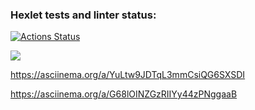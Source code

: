 ### Hexlet tests and linter status:
[![Actions Status](https://github.com/Merkoing/python-project-49/workflows/hexlet-check/badge.svg)](https://github.com/Merkoing/python-project-49/actions)

<a href="https://codeclimate.com/github/Merkoing/python-project-49/maintainability"><img src="https://api.codeclimate.com/v1/badges/f0a6d4509ade1ee00dd7/maintainability" /></a>

https://asciinema.org/a/YuLtw9JDTqL3mmCsiQG6SXSDI

https://asciinema.org/a/G68lOINZGzRIIYy44zPNggaaB